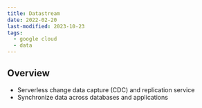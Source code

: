 ```yaml
---
title: Datastream
date: 2022-02-20
last-modified: 2023-10-23
tags:
  - google cloud
  - data
---
```


## Overview

- Serverless change data capture (CDC) and replication service
- Synchronize data across databases and applications
